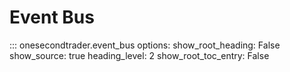 # Event Bus

::: onesecondtrader.event_bus
    options:
      show_root_heading: False
      show_source: true
      heading_level: 2
      show_root_toc_entry: False

